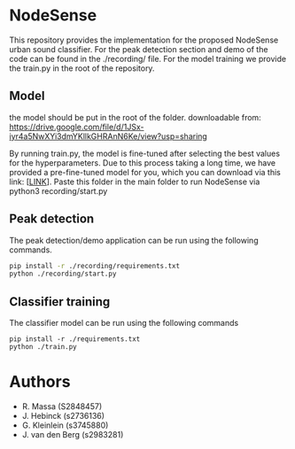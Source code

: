 # NodeSense
This repository provides the implementation for the proposed NodeSense urban sound classifier.
For the peak detection section and demo of the code can be found in the ./recording/ file. 
For the model training we provide the train.py in the root of the repository.

## Model
the model should be put in the root of the folder. downloadable from:
https://drive.google.com/file/d/1JSx-iyr4a5NwXYi3dmYKllkGHRAnN6Ke/view?usp=sharing

By running train.py, the model is fine-tuned after selecting the best values for the hyperparameters. Due to this process taking a long time, we have provided a pre-fine-tuned model for you, which you can download via this link: [[LINK](https://drive.google.com/file/d/1JSx-iyr4a5NwXYi3dmYKllkGHRAnN6Ke/view?usp=sharing)]. Paste this folder in the main folder to run NodeSense via python3 recording/start.py

## Peak detection
The peak detection/demo application can be run using the following commands.
```bash
pip install -r ./recording/requirements.txt
python ./recording/start.py
```

## Classifier training
The classifier model can be run using the following commands
```
pip install -r ./requirements.txt
python ./train.py
```

# Authors
- R. Massa (S2848457)
- J. Hebinck (s2736136)
- G. Kleinlein (s3745880)
- J. van den Berg (s2983281)

